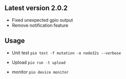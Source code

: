 ## Latest version 2.0.2
- Fixed unexpected gpio output
- Remove notification feature

## Usage
* Unit test
    ```pio test -f mutation -e node32s --verbose```
    
*  Upload
    ```pio run -t upload```
    
* monitor
    ```pio device monitor```
    
